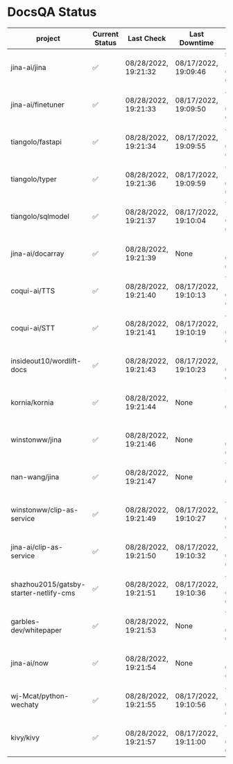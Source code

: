 # DocsQA Status

|               project                |Current Status|     Last Check     |   Last Downtime    |              % Uptime              |
|--------------------------------------|--------------|--------------------|--------------------|------------------------------------|
|jina-ai/jina                          |✅            |08/28/2022, 19:21:32|08/17/2022, 19:09:46|91.911 (since 08/15/2022, 07:09:42) |
|jina-ai/finetuner                     |✅            |08/28/2022, 19:21:33|08/17/2022, 19:09:50|48.123 (since 08/15/2022, 07:09:42) |
|tiangolo/fastapi                      |✅            |08/28/2022, 19:21:34|08/17/2022, 19:09:55|48.130 (since 08/15/2022, 07:09:42) |
|tiangolo/typer                        |✅            |08/28/2022, 19:21:36|08/17/2022, 19:09:59|82.566 (since 08/15/2022, 07:09:42) |
|tiangolo/sqlmodel                     |✅            |08/28/2022, 19:21:37|08/17/2022, 19:10:04|91.937 (since 08/15/2022, 07:09:42) |
|jina-ai/docarray                      |✅            |08/28/2022, 19:21:39|None                |100.000 (since 08/24/2022, 01:39:12)|
|coqui-ai/TTS                          |✅            |08/28/2022, 19:21:40|08/17/2022, 19:10:13|91.930 (since 08/15/2022, 07:09:42) |
|coqui-ai/STT                          |✅            |08/28/2022, 19:21:41|08/17/2022, 19:10:19|48.134 (since 08/15/2022, 07:09:42) |
|insideout10/wordlift-docs             |✅            |08/28/2022, 19:21:43|08/17/2022, 19:10:23|164.875 (since 08/15/2022, 07:09:42)|
|kornia/kornia                         |✅            |08/28/2022, 19:21:44|None                |593.024 (since 08/23/2022, 16:11:04)|
|winstonww/jina                        |✅            |08/28/2022, 19:21:46|None                |100.000 (since 08/26/2022, 06:21:28)|
|nan-wang/jina                         |✅            |08/28/2022, 19:21:47|None                |99.854 (since 08/24/2022, 15:11:24) |
|winstonww/clip-as-service             |✅            |08/28/2022, 19:21:49|08/17/2022, 19:10:27|48.142 (since 08/15/2022, 07:09:42) |
|jina-ai/clip-as-service               |✅            |08/28/2022, 19:21:50|08/17/2022, 19:10:32|91.950 (since 08/15/2022, 07:09:42) |
|shazhou2015/gatsby-starter-netlify-cms|✅            |08/28/2022, 19:21:51|08/17/2022, 19:10:36|48.144 (since 08/15/2022, 07:09:42) |
|garbles-dev/whitepaper                |✅            |08/28/2022, 19:21:53|None                |92.400 (since 08/24/2022, 01:39:12) |
|jina-ai/now                           |✅            |08/28/2022, 19:21:54|None                |100.000 (since 08/24/2022, 01:39:12)|
|wj-Mcat/python-wechaty                |✅            |08/28/2022, 19:21:55|08/17/2022, 19:10:56|89.507 (since 08/15/2022, 07:09:42) |
|kivy/kivy                             |✅            |08/28/2022, 19:21:57|08/17/2022, 19:11:00|81.245 (since 08/15/2022, 07:09:42) |

